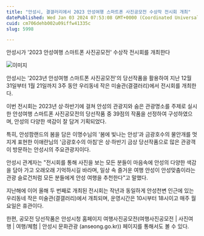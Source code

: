 ```yaml
---
title: "안성시, 결갤러리에서 2023 안성여행 스마트폰 사진공모전 수상작 전시회 개최"
datePublished: Wed Jan 03 2024 07:53:08 GMT+0000 (Coordinated Universal Time)
cuid: cm706dehb002u09iffw41335c
slug: 5998

---
```



안성시가 '2023 안성여행 스마트폰 사진공모전' 수상작 전시회를 개최한다

![이미지](https://cdn.hashnode.com/res/hashnode/image/upload/v1739259788125/ca1ebfd3-11a2-438b-abcf-7684da489a39.jpeg)

안성시는 '2023년 안성여행 스마트폰 사진공모전'의 당선작품을 활용하여 지난 12월 31일부터 1월 21일까지 3주 동안 우리동네 작은 미술관(결갤러리)에서 전시회를 개최한다.

이번 전시회는 2023년 상·하반기에 걸쳐 안성의 관광지와 숨은 관광명소를 주제로 실시한 안성여행 스마트폰 사진공모전의 당선작품 중 39점의 작품을 선정하여 구성하였으며, 안성의 다양한 색감이 잘 담겨 기획되었다.

특히, 안성팜랜드의 봄을 담은 이명수님의 '봄에 빛나는 안성'과 금광호수의 물안개를 멋지게 표현한 이애란님의 '금광호수의 아침'은 상·하반기 금상 당선작품으로 많은 관광객이 방문하는 안성시의 주요관광지이다.

안성시 관계자는 "전시회를 통해 사진을 보는 모든 분들이 마음속에 안성의 다양한 색감을 담아 가고 오래오래 기억하시길 바라며, 일상 속 즐거운 여행 안성이 안성맞춤이라는 관광 슬로건처럼 모든 분들에게 안성 여행을 추천한다"고 말했다.

지난해에 이어 올해 두 번째로 개최된 전시회는 작년과 동일하게 안성천변 인근에 있는 우리동네 작은 미술관(결갤러리)에서 개최되며, 운영시간은 10시부터 18시이고 매주 월요일은 휴관이다.

한편, 공모전 당선작품은 안성시청 홈페이지 여행사진공모전(여행사진공모전 | 사진여행 | 여행/체험 | 안성시 문화관광 (anseong.go.kr)) 페이지를 통해서도 볼 수 있다.